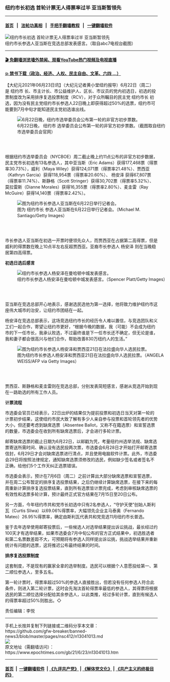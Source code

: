 ### 纽约市长初选 首轮计票无人得票率过半 亚当斯暂领先
------------------------

#### [首页](https://github.com/gfw-breaker/banned-news3/blob/master/README.md) &nbsp;&nbsp;|&nbsp;&nbsp; [法轮功真相](https://github.com/begood0513/basic/blob/master/README.md)  &nbsp;&nbsp;|&nbsp;&nbsp; [手把手翻墙教程](https://github.com/gfw-breaker/guides/wiki)  &nbsp;&nbsp;|&nbsp;&nbsp; [一键翻墙软件](https://github.com/gfw-breaker/nogfw/blob/master/README.md)  



<div><img alt="纽约市长初选 首轮计票无人得票率过半 亚当斯暂领先" class="attachment-djy_600_400 size-djy_600_400 wp-post-image" src="https://i.epochtimes.com/assets/uploads/2021/06/id13041019-150201-600x400.png"/>
<div class="caption">
 纽约市长参选人亚当斯在竞选总部发表感言。（取自abc7电视台截图）
</div></div><hr/>

#### [ 🎬  免翻墙浏览墙外禁闻、观看YouTube热门视频及电视直播](https://github.com/gfw-breaker/HelloWorld)

#### [ 💥  禁书下载（政治、经济、人权、民主自由、文革、六四 ...）](https://github.com/gfw-breaker/books/blob/master/README.md)

<div><p>
 【大纪元2021年06月23日讯】（大纪元记者黄小堂纽约报导）6月22日（周二）是
 <ok href="https://www.epochtimes.com/gb/tag/%E7%BA%BD%E7%BA%A6%E5%B8%82.html">
  纽约市
 </ok>
 长、市主计长、市公益维护人、区长、市议员的党内初选日，初选的投票制度改为采用排序复选投票制度（RCV），对于众所瞩目的民主党
 <ok href="https://www.epochtimes.com/gb/tag/%E7%BA%BD%E7%BA%A6%E5%B8%82%E9%95%BF.html">
  纽约市长
 </ok>
 初选，因为没有民主党纽约市长参选人22日晚上即获得超过50%的选票，纽约市可能要到7月中旬才能知道民主党初选谁出线。
</p>
<figure aria-describedby="caption-13041021" class="wp-caption aligncenter" id="13041021" style="width: 500px">
 <ok href=" https://i.epochtimes.com/assets/uploads/2021/06/id13041021-150204-450x338.png" rel="noreferrer noopener" target="_blank">
  <img alt="6月22日晚，纽约市选举委员会公布第一轮的非官方初步票数。" src="https://i.epochtimes.com/assets/uploads/2021/06/id13041021-150204-450x338.png"/>
 </ok>
 <br/><figcaption class="wp-caption-text" id="caption-13041021">
  6月22日晚，
  <ok href="https://www.epochtimes.com/gb/tag/%E7%BA%BD%E7%BA%A6%E5%B8%82.html">
   纽约市
  </ok>
  选举委员会公布第一轮的非官方初步票数。（截图取自纽约市选举委员会官网）
 </figcaption><br/>
</figure><br/>
<p>
 根据纽约市选举委员会（NYCBOE）周二截止晚上约11点公布的非官方初步数据，民主党市长初选有13名参选人，其中亚当斯（Eric Adams）获得177,468票（得票率30.73%），威利（Maya Wiley）获得124,071票（得票率21.48%）、贾西亚（Kathryn Garcia）获得118,954票（得票率20.60%）、
 <ok href="https://www.epochtimes.com/gb/tag/%E6%9D%A8%E5%AE%89%E6%B3%BD.html">
  杨安泽
 </ok>
 获得67,807票（得票率11.74%）、斯静格（Scott Stringer）获得30,702票（得票率5.32%）、莫拉雷斯（Dianne Morales）获得16,355票（得票率2.80%）、麦圭雷（Ray McGuire）获得14,140票（得票率2.42%）。
</p>
<figure aria-describedby="caption-13041015" class="wp-caption aligncenter" id="13041015" style="width: 500px">
 <ok href=" https://i.epochtimes.com/assets/uploads/2021/06/id13041015-150192-450x300.jpg" rel="noreferrer noopener" target="_blank">
  <img alt="图为纽约市长参选人亚当斯在6月22日举行记者会。" src="https://i.epochtimes.com/assets/uploads/2021/06/id13041015-150192-450x300.jpg"/>
 </ok>
 <br/><figcaption class="wp-caption-text" id="caption-13041015">
  图为
  <ok href="https://www.epochtimes.com/gb/tag/%E7%BA%BD%E7%BA%A6%E5%B8%82%E9%95%BF.html">
   纽约市长
  </ok>
  参选人亚当斯在6月22日举行记者会。（Michael M. Santiago/Getty Images）
 </figcaption><br/>
</figure><br/>
<p>
 市长参选人亚当斯在初选一开票时便领先众人，而贾西亚在占据第二高得票，但是威利的得票数在晚上10点半左右反超贾西亚。亚裔市长参选人
 <ok href="https://www.epochtimes.com/gb/tag/%E6%9D%A8%E5%AE%89%E6%B3%BD.html">
  杨安泽
 </ok>
 则在当晚稳居第四高得票。
</p>
<p>
 <strong>
  初选日选后感言
 </strong>
</p>
<figure aria-describedby="caption-13041020" class="wp-caption aligncenter" id="13041020" style="width: 500px">
 <ok href=" https://i.epochtimes.com/assets/uploads/2021/06/id13041020-150202-450x300.jpg" rel="noreferrer noopener" target="_blank">
  <img alt="纽约市长参选人杨安泽在曼哈顿中城发表感言。" src="https://i.epochtimes.com/assets/uploads/2021/06/id13041020-150202-450x300.jpg"/>
 </ok>
 <br/><figcaption class="wp-caption-text" id="caption-13041020">
  纽约市长参选人杨安泽在曼哈顿中城发表感言。（Spencer Platt/Getty Images）
 </figcaption><br/>
</figure><br/>
<p>
 亚当斯在竞选总部开心地表示，感谢选民选他为第一选择，他将致力维护纽约市这座伟大城市的治安，让纽约市团结在一起。
</p>
<p>
 杨安泽在竞选总部表示，这场竞选纽约市长的经历令人难以置信，与竞选团队和义工们一起合作，寄望让纽约市更好，“根据今晚的数据，我（可能）不会成为纽约市的下一任市长，我承认败选，不过最终谁是下一任市长还不确定，但无论是谁，我和妻子都会很高兴与他们合作，帮助改善830万纽约人的生活。”
</p>
<figure aria-describedby="caption-13041017" class="wp-caption aligncenter" id="13041017" style="width: 500px">
 <ok href=" https://i.epochtimes.com/assets/uploads/2021/06/id13041017-150193-450x297.jpg" rel="noreferrer noopener" target="_blank">
  <img alt="图为纽约市长参选人杨安泽和贾西亚21日在法拉盛向华人选民拉票。" src="https://i.epochtimes.com/assets/uploads/2021/06/id13041017-150193-450x297.jpg"/>
 </ok>
 <br/><figcaption class="wp-caption-text" id="caption-13041017">
  图为纽约市长参选人杨安泽和贾西亚21日在法拉盛向华人选民拉票。（ANGELA WEISS/AFP via Getty Images）
 </figcaption><br/>
</figure><br/>
<p>
 贾西亚、斯静格和麦圭雷则在竞选总部，分别发表简短感言，感谢从竞选开始到现在一路助选的所有工作人员。
</p>
<p>
 <strong>
  计票流程
 </strong>
</p>
<p>
 市选委会官员已经表示，22日出炉的结果仅为提前投票和初选日当天对第一轮的计票初步结果，这使纽约市民大致了解有多少人亲自参与投票和首轮领先者的优势大小，但还要考虑到缺席选票（Absentee Ballot，又称不在籍选票）和宣誓选票的数量，市选委会在收到所有缺席选票后，才会进行多轮计票。
</p>
<p>
 邮寄缺席选票的截止日期为6月22日，以邮戳为凭，考量纽约州选举法规、缺席选票寄送所需时间、确认没有选民投两次票，市选委会6月28日才开始打开邮寄选票信封，6月29日才会对缺席选票进行清点，并且使用电脑软件计票。此外，市选委会29日将按照法律规定，通知缺席选票须修改的选民，例如缺少签名或者签名不正确，给他们5个工作天纠正选票错误。
</p>
<p>
 市选委会表示，预计在7月6日（周二）之前计算出大部分缺席选票和宣誓选票，并在周二公布暂定的排序复选投票结果，之后仍继续计算缺席选票，在接下来的每周重新计算排序复选投票结果，直到所有选票皆计票完成，考虑到审核缺席选票的有效性和选票多轮计算，预计最终正式官方结果在7月15日至20日公布。
</p>
<p>
 另一方面，今年纽约市共和党市长初选中只有2名参选人，“守护天使”创始人斯利瓦（Curtis Sliwa）以69.06%得票率，大幅领先企业主马泰奥（Fernando Mateo）26.95%得票率，确定由斯利瓦代表共和党竞选11月纽约市长普选。
</p>
<p>
 鉴于去年选举使用邮寄投票后，一些候选人对选举结果提出诉讼挑战，最长经过约100天才有选举结果，如果市选委会7月中旬公布的官方正式结果中，初选胜选者和第二名票数差距不大，可预期将有参选人同样提出诉讼挑，挑战选举结果并重新统计有问题的选票，这将推迟公布最终结果的时间。
</p>
<p>
 <strong>
  排序复选投票制度
 </strong>
</p>
<p>
 这套制度，不是现有的赢家全拿的选举制度。选民可以根据个人意愿投给第一、第二顺位参选人，至多五名。
</p>
<p>
 第一轮计票时，得票率超过50%的参选人直接胜出，但若没有任何参选人符合此条件，则进入第二轮计票，这时会先淘汰首轮得票率最低的参选人，其得票将根据选民的第二顺位选择分配给其余参选人，以此类推，经过多轮计票，直到有候选人的得票率超过50%则胜出。◇
</p>
<p>
 责任编辑：李悦
</p>
</div>
<hr/>
手机上长按并复制下列链接或二维码分享本文章：<br/>
https://github.com/gfw-breaker/banned-news3/blob/master/pages/nsc412/n13041013.md <br/>
<a href='https://github.com/gfw-breaker/banned-news3/blob/master/pages/nsc412/n13041013.md'><img src='https://github.com/gfw-breaker/banned-news3/blob/master/pages/nsc412/n13041013.md.png'/></a> <br/>
原文地址（需翻墙访问）：https://www.epochtimes.com/gb/21/6/23/n13041013.htm


------------------------
#### [首页](https://github.com/gfw-breaker/banned-news3/blob/master/README.md) &nbsp;|&nbsp; [一键翻墙软件](https://github.com/gfw-breaker/nogfw/blob/master/README.md) &nbsp;| [《九评共产党》](https://github.com/gfw-breaker/9ping.md/blob/master/README.md#九评之一评共产党是什么) | [《解体党文化》](https://github.com/gfw-breaker/jtdwh.md/blob/master/README.md) | [《共产主义的终极目的》](https://github.com/gfw-breaker/gczydzjmd.md/blob/master/README.md)


<img src='http://gfw-breaker.win/banned-news3/pages/nsc412/n13041013.md' width='0px' height='0px'/>